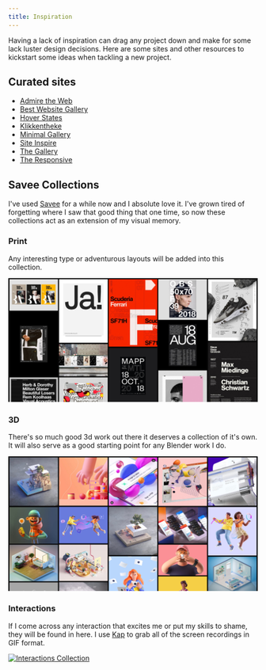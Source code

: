 ```yaml
---
title: Inspiration
---
```


Having a lack of inspiration can drag any project down and make for some lack luster design decisions. Here are some sites and other resources to kickstart some ideas when tackling a new project.

## Curated sites

- [Admire the Web](https://www.admiretheweb.com/)
- [Best Website Gallery](https://bestwebsite.gallery/)
- [Hover States](https://www.hoverstat.es/)
- [Klikkentheke](https://klikkentheke.com/)
- [Minimal Gallery](https://minimal.gallery/)
- [Site Inspire](https://www.siteinspire.com/)
- [The Gallery](https://thegallery.io/)
- [The Responsive](http://the-responsive.com/)

## Savee Collections

I've used [Savee](https://savee.it) for a while now and I absolute love it. I've grown tired of forgetting where I saw that good thing that one time, so now these collections act as an extension of my visual memory.

### Print

Any interesting type or adventurous layouts will be added into this collection.

[![Print Collection](./images/design-collection.jpg 'Savee print Collection')](https://savee.it/adamcollier/collections/print-2/)

### 3D

There's so much good 3d work out there it deserves a collection of it's own. It will also serve as a good starting point for any Blender work I do.

[![3D Collection](./images/3d-collection.jpg 'Savee 3D Collection')](https://savee.it/adamcollier/collections/3d/)

<!-- ### Web

Those beautiful web layouts and good uses of type and imagery will live here. Sometimes it will just be an element of the screen which I will note in the info tab.

[![Web Collection](./images/design-collection.jpg 'Savee web Collection')](https://savee.it/adamcollier/collections/web/) -->

### Interactions

If I come across any interaction that excites me or put my skills to shame, they will be found in here. I use [Kap](https://getkap.co/) to grab all of the screen recordings in GIF format.

[![Interactions Collection](./images/interactions-collection.jpg 'Savee interactions Collection')](https://savee.it/adamcollier/collections/interactions/)
